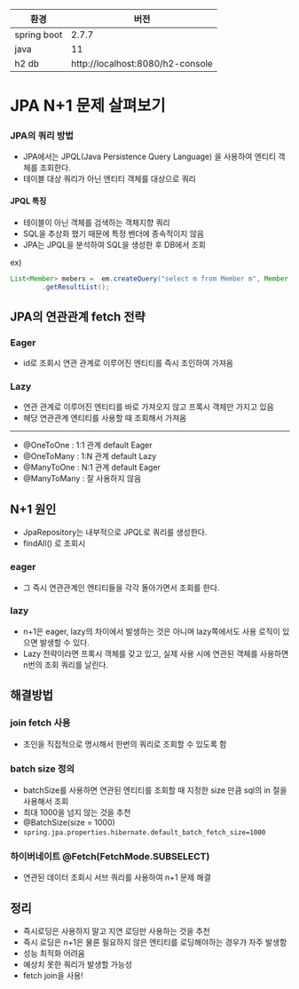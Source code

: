 |환경|버전|
|---|---|
|spring boot| 2.7.7|
|java|11|
|h2 db|http://localhost:8080/h2-console|


# JPA N+1 문제 살펴보기

### JPA의 쿼리 방법
- JPA에서는 JPQL(Java Persistence Query Language) 을 사용하여 엔티티 객체를 조회한다.
- 테이블 대상 쿼리가 아닌 엔티티 객체를 대상으로 쿼리

#### JPQL 특징
- 테이블이 아닌 객체를 검색하는 객체지향 쿼리
- SQL을 추상화 했기 때문에 특정 벤더에 종속적이지 않음
- JPA는 JPQL을 분석하여 SQL을 생성한 후 DB에서 조회

ex)
```java
List<Member> mebers =  em.createQuery("select m from Member m", Member.class)
        .getResultList();
```
## JPA의 연관관계 fetch 전략
### Eager
- id로 조회시 연관 관계로 이루어진 엔티티를 즉시 조인하여 가져옴

### Lazy
- 연관 관계로 이루어진 엔티티를 바로 가져오지 않고 프록시 객체만 가지고 있음
- 해당 연관관계 엔티티를 사용할 때 조회해서 가져옴

---

- @OneToOne : 1:1 관계 default Eager
- @OneToMany : 1:N 관계 default Lazy
- @ManyToOne : N:1 관계 default Eager
- @ManyToMany : 잘 사용하지 않음

## N+1 원인 
- JpaRepository는 내부적으로 JPQL로 쿼리를 생성한다.
- findAll() 로 조회시

### eager
- 그 즉시 연관관계인 엔티티들을 각각 돌아가면서 조회를 한다.

### lazy
- n+1은 eager, lazy의 차이에서 발생하는 것은 아니며 lazy쪽에서도 사용 로직이 있으면 발생할 수 있다.
- Lazy 전략이라면 프록시 객체를 갖고 있고, 실제 사용 시에 연관된 객체를 사용하면 n번의 조회 쿼리를 날린다.

## 해결방법
### join fetch 사용
- 조인을 직접적으로 명시해서 한번의 쿼리로 조회할 수 있도록 함

### batch size 정의
- batchSize를 사용하면 연관된 엔티티를 조회할 때 지정한 size 만큼 sql의 in 절을 사용해서 조회
- 최대 1000을 넘지 않는 것을 추천
- @BatchSize(size = 1000)
- ```spring.jpa.properties.hibernate.default_batch_fetch_size=1000```

### 하이버네이트 @Fetch(FetchMode.SUBSELECT)
- 연관된 데이터 조회시 서브 쿼리를 사용하여 n+1 문제 해결

## 정리
- 즉시로딩은 사용하지 말고 지연 로딩만 사용하는 것을 추천
- 즉시 로딩은 n+1은 물론 필요하지 않은 엔티티를 로딩해야하는 경우가 자주 발생함
- 성능 최적화 어려움
- 예상치 못한 쿼리가 발생할 가능성
- fetch join을 사용!
